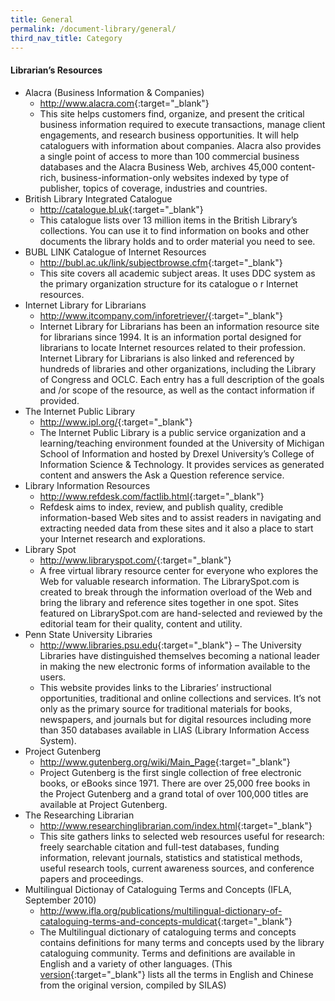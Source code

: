 ```yaml
---
title: General
permalink: /document-library/general/
third_nav_title: Category
---
```


#### **Librarian’s Resources**

- Alacra (Business Information & Companies)
	- <http://www.alacra.com>{:target="_blank"}
	- This site helps customers find, organize, and present the critical business information required to execute transactions, manage client engagements, and research business opportunities. It will help cataloguers with information about companies. Alacra also provides a single point of access to more than 100 commercial business databases and the Alacra Business Web, archives 45,000 content-rich, business-information-only websites indexed by type of publisher, topics of coverage, industries and countries.
- British Library Integrated Catalogue
	- <http://catalogue.bl.uk>{:target="_blank"}
	- This catalogue lists over 13 million items in the British Library’s collections. You can use it to find information on books and other documents the library holds and to order material you need to see.
- BUBL LINK Catalogue of Internet Resources
	- <http://bubl.ac.uk/link/subjectbrowse.cfm>{:target="_blank"}
	- This site covers all academic subject areas. It uses DDC system as the primary organization structure for its catalogue o r Internet resources.
- Internet Library for Librarians
	- <http://www.itcompany.com/inforetriever/>{:target="_blank"}
	- Internet Library for Librarians has been an information resource site for librarians since 1994. It is an information portal designed for librarians to locate Internet resources related to their profession. Internet Library for Librarians is also linked and referenced by hundreds of libraries and other organizations, including the Library of Congress and OCLC. Each entry has a full description of the goals and /or scope of the resource, as well as the contact information if provided.
- The Internet Public Library
	- <http://www.ipl.org/>{:target="_blank"}
	- The Internet Public Library is a public service organization and a learning/teaching environment founded at the University of Michigan School of Information and hosted by Drexel University’s College of Information Science & Technology. It provides services as generated content and answers the Ask a Question reference service.
- Library Information Resources
	- <http://www.refdesk.com/factlib.html>{:target="_blank"}
	- Refdesk aims to index, review, and publish quality, credible information-based Web sites and to assist readers in navigating and extracting needed data from these sites and it also a place to start your Internet research and explorations.
- Library Spot
	- <http://www.libraryspot.com/>{:target="_blank"}
	- A free virtual library resource center for everyone who explores the Web for valuable research information. The LibrarySpot.com is created to break through the information overload of the Web and bring the library and reference sites together in one spot. Sites featured on LibrarySpot.com are hand-selected and reviewed by the editorial team for their quality, content and utility.
- Penn State University Libraries
	- <http://www.libraries.psu.edu>{:target="_blank"}
	– The University Libraries have distinguished themselves becoming a national leader in making the new electronic forms of information available to the users.
	- This website provides links to the Libraries’ instructional opportunities, traditional and online collections and services. It’s not only as the primary source for traditional materials for books, newspapers, and journals but for digital resources including more than 350 databases available in LIAS (Library Information Access System).
- Project Gutenberg
	- <http://www.gutenberg.org/wiki/Main_Page>{:target="_blank"}
	- Project Gutenberg is the first single collection of free electronic books, or eBooks since 1971. There are over 25,000 free books in the Project Gutenberg and a grand total of over 100,000 titles are available at Project Gutenberg.
- The Researching Librarian
	- <http://www.researchinglibrarian.com/index.html>{:target="_blank"}
	- This site gathers links to selected web resources useful for research: freely searchable citation and full-test databases, funding information, relevant journals, statistics and statistical methods, useful research tools, current awareness sources, and conference papers and proceedings.
- Multilingual Dictionay of Cataloguing Terms and Concepts (IFLA, September 2010)
	- <http://www.ifla.org/publications/multilingual-dictionary-of-cataloguing-terms-and-concepts-muldicat>{:target="_blank"}
	- The Multilingual dictionary of cataloguing terms and concepts contains definitions for many terms and concepts used by the library cataloguing community. Terms and definitions are available in English and a variety of other languages. (This [version](http://www.silas.org.sg/Home/DocMgmt.aspx?Command=Core_Download&EntryId=140){:target="_blank"} lists all the terms in English and Chinese from the original version, compiled by SILAS)